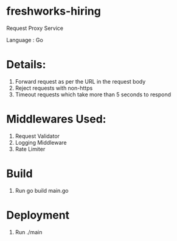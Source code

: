 # freshworks-hiring

Request Proxy Service

Language : Go

Details:
========
1. Forward request as per the URL in the request body
2. Reject requests with non-https
3. Timeout requests which take more than 5 seconds to respond


Middlewares Used:
=================
1. Request Validator
2. Logging Middleware
3. Rate Limiter

Build
=====
1. Run go build main.go

Deployment
==========
1. Run ./main
